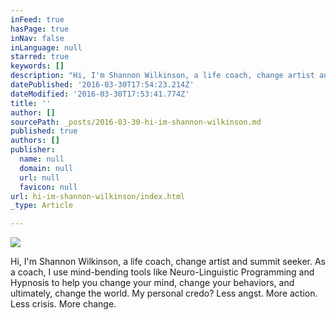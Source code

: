 ```yaml
---
inFeed: true
hasPage: true
inNav: false
inLanguage: null
starred: true
keywords: []
description: "Hi, I'm Shannon Wilkinson, a life coach, change artist and summit seeker. As a coach, I use mind-bending tools like Neuro-Linguistic Programming and Hypnosis to help you change your mind, change your behaviors, and ultimately, change the world. My personal credo? Less angst. More action. Less crisis. More change.\_"
datePublished: '2016-03-30T17:54:23.214Z'
dateModified: '2016-03-30T17:53:41.774Z'
title: ''
author: []
sourcePath: _posts/2016-03-30-hi-im-shannon-wilkinson.md
published: true
authors: []
publisher:
  name: null
  domain: null
  url: null
  favicon: null
url: hi-im-shannon-wilkinson/index.html
_type: Article

---
```

![](https://the-grid-user-content.s3-us-west-2.amazonaws.com/129dee1c-6236-4b78-ab05-5604fb7c5341.jpg)

Hi, I'm Shannon Wilkinson, a life coach, change artist and summit seeker. As a coach, I use mind-bending tools like Neuro-Linguistic Programming and Hypnosis to help you change your mind, change your behaviors, and ultimately, change the world. My personal credo? Less angst. More action. Less crisis. More change.